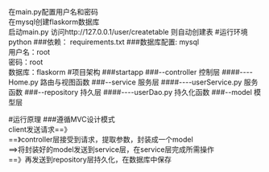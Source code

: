 在main.py配置用户名和密码  
在mysql创建flaskorm数据库  
启动main.py 访问http://127.0.0.1/user/createtable 则自动创建表
#运行环境
python
###依赖：
requirements.txt
###数据库配置:
mysql  
用户名：root  
密码：root  
数据库：flaskorm
#项目架构
###startapp
###--controller 控制层
####----Home.py 路由与视图函数
###--service 服务层
####----userService.py 服务函数
###--repository 持久层
####----userDao.py 持久化函数
###--model 模型层

#运行原理
###遵循MVC设计模式  
client发送请求==》  
==》controller层接受到请求，提取参数，封装成一个model  
==>将封装好的model发送到service层，在service层完成所需操作  
==》再发送到repository层持久化，在数据库中保存